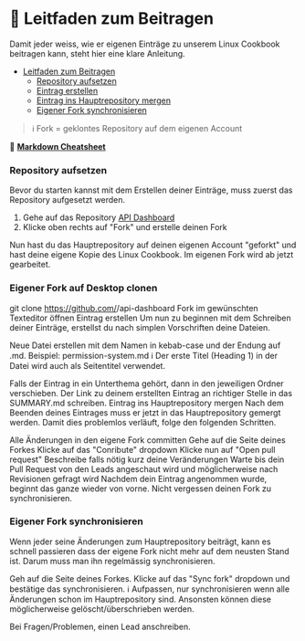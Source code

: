 # 🤝 Leitfaden zum Beitragen
Damit jeder weiss, wie er eigenen Einträge zu unserem Linux Cookbook beitragen kann, steht hier eine klare Anleitung.

* [Leitfaden zum Beitragen](leitfaden-zum-beitragen.md#leitfaden-zum-beitragen)
  * [Repository aufsetzen](leitfaden-zum-beitragen.md#repository-aufsetzen)
  * [Eintrag erstellen](leitfaden-zum-beitragen.md#eintrag-erstellen)
  * [Eintrag ins Hauptrepository mergen](leitfaden-zum-beitragen.md#eintrag-ins-hauptrepository-mergen)
  * [Eigener Fork synchronisieren](leitfaden-zum-beitragen.md#eigener-fork-synchronisieren)

> ℹ️ Fork = geklontes Repository auf dem eigenen Account

📝 [**Markdown Cheatsheet**](https://www.markdownguide.org/cheat-sheet/)

### Repository aufsetzen
Bevor du starten kannst mit dem Erstellen deiner Einträge, muss zuerst das Repository aufgesetzt werden.

1. Gehe auf das Repository [API Dashboard](https://github.com/bi-it-elc/api-dashboard)
2. Klicke oben rechts auf "Fork" und erstelle deinen Fork

Nun hast du das Hauptrepository auf deinen eigenen Account "geforkt" und hast deine eigene Kopie des Linux Cookbook. Im eigenen Fork wird ab jetzt gearbeitet.

### Eigener Fork auf Desktop clonen
git clone https://github.com/<username>/api-dashboard
Fork im gewünschten Texteditor öffnen
Eintrag erstellen
Um nun zu beginnen mit dem Schreiben deiner Einträge, erstellst du nach simplen Vorschriften deine Dateien.

Neue Datei erstellen mit dem Namen in kebab-case und der Endung auf .md. Beispiel: permission-system.md
ℹ️ Der erste Titel (Heading 1) in der Datei wird auch als Seitentitel verwendet.

Falls der Eintrag in ein Unterthema gehört, dann in den jeweiligen Ordner verschieben.
Der Link zu deinem erstellten Eintrag an richtiger Stelle in das SUMMARY.md schreiben.
Eintrag ins Hauptrepository mergen
Nach dem Beenden deines Eintrages muss er jetzt in das Hauptrepository gemergt werden. Damit dies problemlos verläuft, folge den folgenden Schritten.

Alle Änderungen in den eigene Fork committen
Gehe auf die Seite deines Forkes
Klicke auf das "Conribute" dropdown
Klicke nun auf "Open pull request"
Beschreibe falls nötig kurz deine Veränderungen
Warte bis dein Pull Request von den Leads angeschaut wird und möglicherweise nach Revisionen gefragt wird
Nachdem dein Eintrag angenommen wurde, beginnt das ganze wieder von vorne. Nicht vergessen deinen Fork zu synchronisieren.

### Eigener Fork synchronisieren
Wenn jeder seine Änderungen zum Hauptrepository beiträgt, kann es schnell passieren dass der eigene Fork nicht mehr auf dem neusten Stand ist. Darum muss man ihn regelmässig synchronisieren.

Geh auf die Seite deines Forkes.
Klicke auf das "Sync fork" dropdown und bestätige das synchronisieren.
ℹ️ Aufpassen, nur synchronisieren wenn alle Änderungen schon im Hauptrepository sind. Ansonsten können diese möglicherweise gelöscht/überschrieben werden.

Bei Fragen/Problemen, einen Lead anschreiben.
